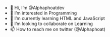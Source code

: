 - 👋 Hi, I’m @Alphaphoatdev
- 👀 I’m interested in Programming 
- 🌱 I’m currently learning HTML and JavaScript 
- 💞️ I’m looking to collaborate on Learning 
- 📫 How to reach me on twitter (@Alphaphoat)

<!---
Alphaphoatdev/Alphaphoatdev is a ✨ special ✨ repository because its `README.md` (this file) appears on your GitHub profile.
You can click the Preview link to take a look at your changes.
--->
